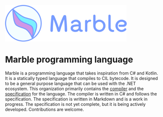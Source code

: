 <img alt="Marble logo" src="logo-with-text.svg" width="400" />

# Marble programming language

Marble is a programming language that takes inspiration from C# and Kotlin. It is a statically typed language that
compiles to CIL bytecode. It is designed to be a general purpose language that can be used with the .NET ecosystem.
This organization primarily contains the [compiler](https://github.com/marblelang/marble) and the
[specification](https://github.com/marblelang/marble-spec) for the language. The compiler is written in C# and follows
the specification. The specification is written in Markdown and is a work in progress. The specification is not yet
complete, but it is being actively developed. Contributions are welcome.
